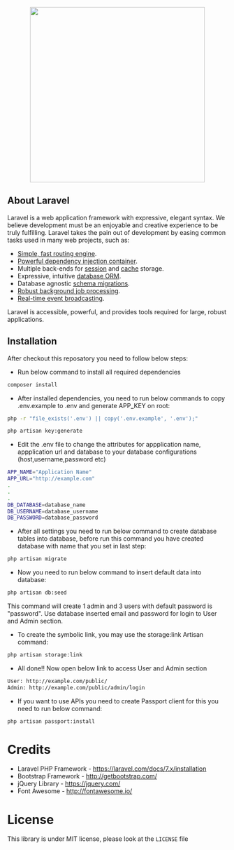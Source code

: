 <p align="center"><img src="https://res.cloudinary.com/dtfbvvkyp/image/upload/v1566331377/laravel-logolockup-cmyk-red.svg" width="400"></p>

## About Laravel

Laravel is a web application framework with expressive, elegant syntax. We believe development must be an enjoyable and creative experience to be truly fulfilling. Laravel takes the pain out of development by easing common tasks used in many web projects, such as:

- [Simple, fast routing engine](https://laravel.com/docs/routing).
- [Powerful dependency injection container](https://laravel.com/docs/container).
- Multiple back-ends for [session](https://laravel.com/docs/session) and [cache](https://laravel.com/docs/cache) storage.
- Expressive, intuitive [database ORM](https://laravel.com/docs/eloquent).
- Database agnostic [schema migrations](https://laravel.com/docs/migrations).
- [Robust background job processing](https://laravel.com/docs/queues).
- [Real-time event broadcasting](https://laravel.com/docs/broadcasting).

Laravel is accessible, powerful, and provides tools required for large, robust applications.

## Installation

After checkout this reposatory you need to follow below steps:

- Run below command to install all required dependencies
``` bash
composer install
```

- After installed dependencies, you need to run below commands to copy .env.example to .env and generate APP_KEY on root: 
``` bash
php -r "file_exists('.env') || copy('.env.example', '.env');"

php artisan key:generate
```

- Edit the .env file to change the attributes for appplication name, appplication url and database to your database configurations (host,username,password etc)
``` bash
APP_NAME="Application Name"
APP_URL="http://example.com"
.
.
.
DB_DATABASE=database_name
DB_USERNAME=database_username
DB_PASSWORD=database_password
```

- After all settings you need to run below command to create database tables into database, before run this command you have created database with name that you set in last step: 
``` bash
php artisan migrate
```

- Now you need to run below command to insert default data into database: 
``` bash
php artisan db:seed
```
This command will create 1 admin and 3 users with default password is "password". Use database inserted email and password for login to User and Admin section.

- To create the symbolic link, you may use the storage:link Artisan command:
``` bash
php artisan storage:link
```

- All done!! Now open below link to access User and Admin section
``` bash
User: http://example.com/public/
Admin: http://example.com/public/admin/login
```
- If you want to use APIs you need to create Passport client for this you need to run below command:
``` bash
php artisan passport:install
```

# Credits
- Laravel PHP Framework - https://laravel.com/docs/7.x/installation
- Bootstrap Framework - http://getbootstrap.com/
- jQuery Library - https://jquery.com/
- Font Awesome - http://fontawesome.io/

# License
This library is under MIT license, please look at the `LICENSE` file